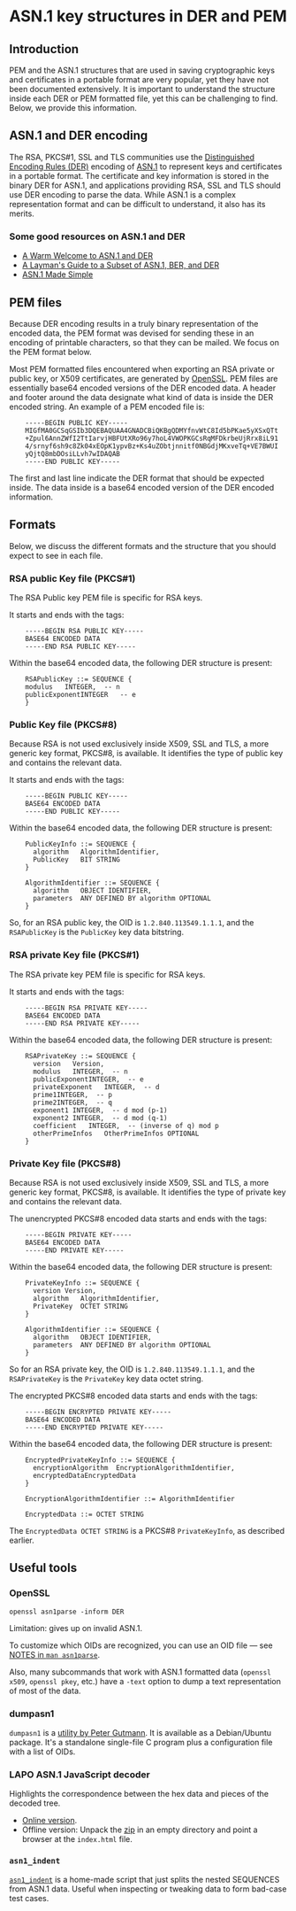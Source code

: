 # ASN.1 key structures in DER and PEM

## Introduction
PEM and the ASN.1 structures that are used in saving cryptographic keys and certificates in a portable format are very popular, yet they have not been documented extensively. It is important to understand the structure inside each DER or PEM formatted file, yet this can be challenging to find.  Below, we provide this information.


## ASN.1 and DER encoding
The RSA, PKCS#1, SSL and TLS communities use the [Distinguished Encoding Rules (DER)](http://en.wikipedia.org/wiki/Distinguished_Encoding_Rules) encoding of [ASN.1](http://en.wikipedia.org/wiki/ASN.1) to represent keys and certificates in a portable format. The certificate and key information is stored in the binary DER for ASN.1, and applications providing RSA, SSL and TLS should use DER encoding to parse the data. While ASN.1 is a complex representation format and can be difficult to understand, it also has its merits.

### Some good resources on ASN.1 and DER

* [A Warm Welcome to ASN.1 and DER](https://letsencrypt.org/docs/a-warm-welcome-to-asn1-and-der/)
* [A Layman's Guide to a Subset of ASN.1, BER, and DER](http://luca.ntop.org/Teaching/Appunti/asn1.html)
* [ASN.1 Made Simple](https://www.oss.com/asn1/resources/asn1-made-simple/introduction.html)

## PEM files
Because DER encoding results in a truly binary representation of the encoded data, the PEM format was devised for sending these in an encoding of printable characters, so that they can be mailed. We focus on the PEM format below.

Most PEM formatted files encountered when exporting an RSA private or public key, or X509 certificates, are generated by [OpenSSL](http://www.openssl.org/).  PEM files are essentially base64 encoded versions of the DER encoded data. A header and footer around the data designate what kind of data is inside the DER encoded string. An example of a PEM encoded file is:

```
    -----BEGIN PUBLIC KEY-----
    MIGfMA0GCSqGSIb3DQEBAQUAA4GNADCBiQKBgQDMYfnvWtC8Id5bPKae5yXSxQTt
    +Zpul6AnnZWfI2TtIarvjHBFUtXRo96y7hoL4VWOPKGCsRqMFDkrbeUjRrx8iL91
    4/srnyf6sh9c8Zk04xEOpK1ypvBz+Ks4uZObtjnnitf0NBGdjMKxveTq+VE7BWUI
    yQjtQ8mbDOsiLLvh7wIDAQAB
    -----END PUBLIC KEY-----
```

The first and last line indicate the DER format that should be expected inside. The data inside is a base64 encoded version of the DER encoded information.

## Formats
Below, we discuss the different formats and the structure that you should expect to see in each file.

### RSA public Key file (PKCS#1)
The RSA Public key PEM file is specific for RSA keys.

It starts and ends with the tags:

```
    -----BEGIN RSA PUBLIC KEY-----
    BASE64 ENCODED DATA
    -----END RSA PUBLIC KEY-----
```

Within the base64 encoded data, the following DER structure is present:

```
    RSAPublicKey ::= SEQUENCE {
    modulus   INTEGER,  -- n
    publicExponentINTEGER   -- e
    }
```

### Public Key file (PKCS#8)
Because RSA is not used exclusively inside X509, SSL and TLS, a more generic key format, PKCS#8, is available. It identifies the type of public key and contains the relevant data.

It starts and ends with the tags:

```
    -----BEGIN PUBLIC KEY-----
    BASE64 ENCODED DATA
    -----END PUBLIC KEY-----
```

Within the base64 encoded data, the following DER structure is present:

```
    PublicKeyInfo ::= SEQUENCE {
      algorithm   AlgorithmIdentifier,
      PublicKey   BIT STRING
    }
    
    AlgorithmIdentifier ::= SEQUENCE {
      algorithm   OBJECT IDENTIFIER,
      parameters  ANY DEFINED BY algorithm OPTIONAL
    }
```

So, for an RSA public key, the OID is `1.2.840.113549.1.1.1`, and the `RSAPublicKey` is the `PublicKey` key data bitstring.

### RSA private Key file (PKCS#1)
The RSA private key PEM file is specific for RSA keys.

It starts and ends with the tags:

```
    -----BEGIN RSA PRIVATE KEY-----
    BASE64 ENCODED DATA
    -----END RSA PRIVATE KEY-----
```

Within the base64 encoded data, the following DER structure is present:

```
    RSAPrivateKey ::= SEQUENCE {
      version   Version,
      modulus   INTEGER,  -- n
      publicExponentINTEGER,  -- e
      privateExponent   INTEGER,  -- d
      prime1INTEGER,  -- p
      prime2INTEGER,  -- q
      exponent1 INTEGER,  -- d mod (p-1)
      exponent2 INTEGER,  -- d mod (q-1)
      coefficient   INTEGER,  -- (inverse of q) mod p
      otherPrimeInfos   OtherPrimeInfos OPTIONAL
    }
```

### Private Key file (PKCS#8)
Because RSA is not used exclusively inside X509, SSL and TLS, a more generic key format, PKCS#8, is available. It identifies the type of private key and contains the relevant data.

The unencrypted PKCS#8 encoded data starts and ends with the tags:

```
    -----BEGIN PRIVATE KEY-----
    BASE64 ENCODED DATA
    -----END PRIVATE KEY-----
```

Within the base64 encoded data, the following DER structure is present:

```
    PrivateKeyInfo ::= SEQUENCE {
      version Version,
      algorithm   AlgorithmIdentifier,
      PrivateKey  OCTET STRING
    }
    
    AlgorithmIdentifier ::= SEQUENCE {
      algorithm   OBJECT IDENTIFIER,
      parameters  ANY DEFINED BY algorithm OPTIONAL
    }
```

So for an RSA private key, the OID is `1.2.840.113549.1.1.1`, and the `RSAPrivateKey` is the `PrivateKey` key data octet string.

The encrypted PKCS#8 encoded data starts and ends with the tags:

```
    -----BEGIN ENCRYPTED PRIVATE KEY-----
    BASE64 ENCODED DATA
    -----END ENCRYPTED PRIVATE KEY-----
```

Within the base64 encoded data, the following DER structure is present:

```
    EncryptedPrivateKeyInfo ::= SEQUENCE {
      encryptionAlgorithm  EncryptionAlgorithmIdentifier,
      encryptedDataEncryptedData
    }
    
    EncryptionAlgorithmIdentifier ::= AlgorithmIdentifier
    
    EncryptedData ::= OCTET STRING
```

The `EncryptedData OCTET STRING` is a PKCS#8 `PrivateKeyInfo`, as described earlier.

## Useful tools

### OpenSSL

```
openssl asn1parse -inform DER
```

Limitation: gives up on invalid ASN.1.

To customize which OIDs are recognized, you can use an OID file — see [NOTES in `man asn1parse`](https://www.openssl.org/docs/man3.0/man1/openssl-asn1parse.html#NOTES).

Also, many subcommands that work with ASN.1 formatted data (`openssl x509`, `openssl pkey`, etc.) have a `-text` option to dump a text representation of most of the data.

### dumpasn1

`dumpasn1` is a [utility by Peter Gutmann](https://www.cs.auckland.ac.nz/~pgut001/#standards). It is available as a Debian/Ubuntu package. It's a standalone single-file C program plus a configuration file with a list of OIDs.

### LAPO ASN.1 JavaScript decoder

Highlights the correspondence between the hex data and pieces of the decoded tree.

* [Online version](https://lapo.it/asn1js/).
* Offline version: Unpack the [zip](http://lapo.it/asn1js/asn1js.zip) in an empty directory and point a browser at the `index.html` file.

### `asn1_indent`

[`asn1_indent`](https://raw.githubusercontent.com/Mbed-TLS/mbedtls-docs/main/tools/bin/asn1_indent) is a home-made script that just splits the nested SEQUENCES from ASN.1 data. Useful when inspecting or tweaking data to form bad-case test cases.
